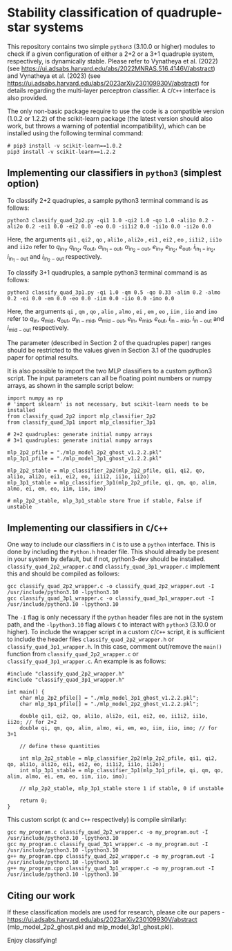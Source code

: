 # Stability classification of quadruple-star systems

This repository contains two simple `python3` (3.10.0 or higher) modules to check if a given configuration of either a 2+2 or a 3+1 quadruple system, respectively, is dynamically stable. Please refer to Vynatheya et al. (2022) (see https://ui.adsabs.harvard.edu/abs/2022MNRAS.516.4146V/abstract) and Vynatheya et al. (2023) (see https://ui.adsabs.harvard.edu/abs/2023arXiv230109930V/abstract) for details regarding the multi-layer perceptron classifier. A `C`/`C++` interface is also provided.

The only non-basic package require to use the code is a compatible version (1.0.2 or 1.2.2) of the scikit-learn package (the latest version should also work, but throws a warning of potential incompatibility), which can be installed using the following terminal command:

    # pip3 install -v scikit-learn==1.0.2
    pip3 install -v scikit-learn==1.2.2

    
## Implementing our classifiers in `python3` (simplest option)

To classify 2+2 quadruples, a sample python3 terminal command is as follows:

    python3 classify_quad_2p2.py -qi1 1.0 -qi2 1.0 -qo 1.0 -ali1o 0.2 -ali2o 0.2 -ei1 0.0 -ei2 0.0 -eo 0.0 -ii1i2 0.0 -ii1o 0.0 -ii2o 0.0
        
Here, the arguments `qi1` , `qi2` , `qo` , `ali1o` , `ali2o` , `ei1` , `ei2` , `eo` , `ii1i2` , `ii1o` and `ii2o` refer to $q_{\mathrm{in_1}}$, $q_{\mathrm{in_2}}$, $q_{\mathrm{out}}$, $\alpha_{\mathrm{in_1}-\mathrm{out}}$, $\alpha_{\mathrm{in_2}-\mathrm{out}}$, $e_{\mathrm{in_1}}$, $e_{\mathrm{in_2}}$, $e_{\mathrm{out}}$, $i_{\mathrm{in_1}-\mathrm{in_2}}$, $i_{\mathrm{in_1}-\mathrm{out}}$ and $i_{\mathrm{in_2}-\mathrm{out}}$ respectively.

To classify 3+1 quadruples, a sample python3 terminal command is as follows:

    python3 classify_quad_3p1.py -qi 1.0 -qm 0.5 -qo 0.33 -alim 0.2 -almo 0.2 -ei 0.0 -em 0.0 -eo 0.0 -iim 0.0 -iio 0.0 -imo 0.0
        
Here, the arguments `qi` , `qm` , `qo` , `alio` , `almo` , `ei` , `em` , `eo` , `iim` , `iio` and `imo` refer to $q_{\mathrm{in}}$, $q_{\mathrm{mid}}$, $q_{\mathrm{out}}$, $\alpha_{\mathrm{in}-\mathrm{mid}}$, $\alpha_{\mathrm{mid}-\mathrm{out}}$, $e_{\mathrm{in}}$, $e_{\mathrm{mid}}$, $e_{\mathrm{out}}$, $i_{\mathrm{in}-\mathrm{mid}}$, $i_{\mathrm{in}-\mathrm{out}}$ and $i_{\mathrm{mid}-\mathrm{out}}$ respectively.

The parameter (described in Section 2 of the quadruples paper) ranges should be restricted to the values given in Section 3.1 of the quadruples paper for optimal results.

It is also possible to import the two MLP classifiers to a custom python3 script. The input parameters can all be floating point numbers or numpy arrays, as shown in the sample script below:

    import numpy as np
    # 'import sklearn' is not necessary, but scikit-learn needs to be installed
    from classify_quad_2p2 import mlp_classifier_2p2
    from classify_quad_3p1 import mlp_classifier_3p1

    # 2+2 quadruples: generate initial numpy arrays
    # 3+1 quadruples: generate initial numpy arrays

    mlp_2p2_pfile = "./mlp_model_2p2_ghost_v1.2.2.pkl"
    mlp_3p1_pfile = "./mlp_model_3p1_ghost_v1.2.2.pkl"

    mlp_2p2_stable = mlp_classifier_2p2(mlp_2p2_pfile, qi1, qi2, qo, ali1o, ali2o, ei1, ei2, eo, ii1i2, ii1o, ii2o)
    mlp_3p1_stable = mlp_classifier_3p1(mlp_2p2_pfile, qi, qm, qo, alim, almo, ei, em, eo, iim, iio, imo)
    
    # mlp_2p2_stable, mlp_3p1_stable store True if stable, False if unstable


## Implementing our classifiers in `C`/`C++`

One way to include our classifiers in `C` is to use a `python` interface. This is done by including the `Python.h` header file. This should already be present in your system by default, but if not, python3-dev should be installed. `classify_quad_2p2_wrapper.c` and `classify_quad_3p1_wrapper.c` implement this and should be compiled as follows:

    gcc classify_quad_2p2_wrapper.c -o classify_quad_2p2_wrapper.out -I /usr/include/python3.10 -lpython3.10    
    gcc classify_quad_3p1_wrapper.c -o classify_quad_3p1_wrapper.out -I /usr/include/python3.10 -lpython3.10

The `-I` flag is only necessary if the `python` header files are not in the system path, and the `-lpython3.10` flag allows `C` to interact with `python3` (3.10.0 or higher). To include the wrapper script in a custom `C`/`C++` script, it is sufficient to include the header files `classify_quad_2p2_wrapper.h` or `classify_quad_3p1_wrapper.h`. In this case, comment out/remove the `main()` function from `classify_quad_2p2_wrapper.c` or `classify_quad_3p1_wrapper.c`. An example is as follows:

    #include "classify_quad_2p2_wrapper.h"
    #include "classify_quad_3p1_wrapper.h"

    int main() {
        char mlp_2p2_pfile[] = "./mlp_model_3p1_ghost_v1.2.2.pkl";
        char mlp_3p1_pfile[] = "./mlp_model_2p2_ghost_v1.2.2.pkl";

        double qi1, qi2, qo, ali1o, ali2o, ei1, ei2, eo, ii1i2, ii1o, ii2o; // for 2+2
        double qi, qm, qo, alim, almo, ei, em, eo, iim, iio, imo; // for 3+1
            
        // define these quantities

        int mlp_2p2_stable = mlp_classifier_2p2(mlp_2p2_pfile, qi1, qi2, qo, ali1o, ali2o, ei1, ei2, eo, ii1i2, ii1o, ii2o);
        int mlp_3p1_stable = mlp_classifier_3p1(mlp_3p1_pfile, qi, qm, qo, alim, almo, ei, em, eo, iim, iio, imo);

        // mlp_2p2_stable, mlp_3p1_stable store 1 if stable, 0 if unstable

        return 0;
    }

This custom script (`C` and `C++` respectively) is compile similarly:

    gcc my_program.c classify_quad_2p2_wrapper.c -o my_program.out -I /usr/include/python3.10 -lpython3.10
    gcc my_program.c classify_quad_3p1_wrapper.c -o my_program.out -I /usr/include/python3.10 -lpython3.10
    g++ my_program.cpp classify_quad_2p2_wrapper.c -o my_program.out -I /usr/include/python3.10 -lpython3.10
    g++ my_program.cpp classify_quad_3p1_wrapper.c -o my_program.out -I /usr/include/python3.10 -lpython3.10


## Citing our work

If these classification models are used for research, please cite our papers - https://ui.adsabs.harvard.edu/abs/2023arXiv230109930V/abstract (mlp_model_2p2_ghost.pkl and mlp_model_3p1_ghost.pkl).

Enjoy classifying!
